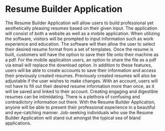 # Resume Builder Application
The Resume Builder Application will allow users to build professional yet aesthetically pleasing resumes based on their given input. The application will consist of both a website as well as a mobile application.
When utilizing the software, visitors will be prompted to input information such as work experience and education. The software will then allow the user to select their desired resume format from a set of templates. Once the resume is built, customers will have the option to save their file onto their machine as a pdf. For the mobile application users, an option to share the file as a pdf via email will replace the download option.
In addition to these features, users will be able to create accounts to save their information and access their previously created resumes. Previously created resumes will also be adjustable if the user wishes to make changes. With an account, users will not have to fill out their desired resume information more than once, as it will be saved and  linked to their account. 
Creating engaging and digestible resumes can be intimidating. There is a plethora of confusing and contradictory information out there. With the Resume Builder Application, anyone will be able to present their professional experience in a beautiful and eye-catching manner. Job-seeking individuals who use the Resume Builder Application will stand out amongst the typical sea of bland applications. 

